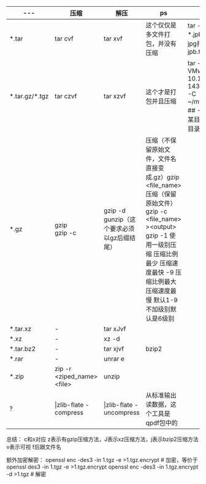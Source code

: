 |---|压缩|解压|ps|eg|
|---|---|---|---|---|
|*.tar|tar cvf|tar xvf|这个仅仅是多文件打包，并没有压缩|tar -cvf jpg.tar *.jpb #所有的jpg打包成jpb.tar|
|\*.tar.gz/\*.tgz|tar czvf|tar xzvf|这个才是打包并且压缩|tar -zxf VMwareTools-10.1.6-14329.tar.gz -C ~/myfolder/ ## -C是解压到某目录而非当前目录|
|*.gz|gzip<br>gzip -c|gzip -d<br>gunzip（这个要求必须以gz后缀结尾）|压缩（不保留原始文件，文件名直接变成.gz）gzip \<file_name><br>压缩（保留原始文件）gzip -c \<file_name> >\<output><br>gzip -1 使用一级别压缩 压缩比例最少 压缩速度最快 -9 压缩比例最大 压缩速度最慢 默认1-9 不加级别默认是6级别|
|*.tar.xz|-|tar xJvf|
|*.xz|-|xz -d|
|*.tar.bz2|-|tar xjvf|bzip2|
|*.rar|-|unrar e|
|*.zip|zip -r \<ziped_name> \<file>|unzip|
|?|\|zlib-flate -compress|\|zlib-flate -uncompress|从标准输出读数据，这个工具是qpdf包中的|

总结：
c和x对应
z表示有gzip压缩方法，J表示xz压缩方法，j表示bzip2压缩方法
v表示可视
f后跟文件名

额外加密解密：
openssl enc -des3 -in 1.tgz -e >1.tgz.encrypt # 加密，等价于openssl des3 -in 1.tgz -e >1.tgz.encrypt
openssl enc -des3 -in 1.tgz.encrypt -d >1.tgz # 解密
